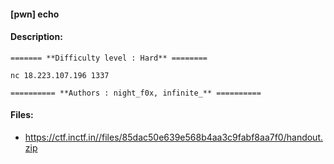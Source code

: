 #### [pwn] echo  

#### Description:   

```
======= **Difficulty level : Hard** ========

nc 18.223.107.196 1337 

========== **Authors : night_f0x, infinite_** ==========

```

#### Files:   

* https://ctf.inctf.in//files/85dac50e639e568b4aa3c9fabf8aa7f0/handout.zip  
